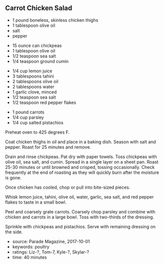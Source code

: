 Carrot Chicken Salad
--------------------

- 1 pound boneless, skinless chicken thighs
- 1 tablespoon olive oil
- salt
- pepper
<!-- -->
- 15 ounce can chickpeas
- 1 tablespoon olive oil
- 1/2 teaspoon sea salt
- 1/4 teaspoon ground cumin
<!-- -->
- 1/4 cup lemon juice
- 3 tablespoons tahini
- 2 tablespoons olive oil
- 2 tablespoons water
- 1 garlic clove, minced
- 1/2 teaspoon sea salt
- 1/2 teaspoon red pepper flakes
<!-- -->
- 1 pound carrots
- 1/4 cup parsley
- 1/4 cup salted pistachios

Preheat oven to 425 degrees F.

Coat chicken thighs in oil and place in a baking dish.  Season with
salt and pepper.  Roast for 25 minutes and remove.

Drain and rinse chickpeas.  Pat dry with paper towels.  Toss chickpeas
with olive oil, sea salt, and cumin.  Spread in a single layer on a
sheet pan.  Roast 25-30 minutes or until browned and crisped, tossing
occasionally.  Check frequently at the end of roasting as they will
quickly burn after the moisture is gone.

Once chicken has cooled, chop or pull into bite-sized pieces.

Whisk lemon juice, tahini, olive oil, water, garlic, sea salt, and red
pepper flakes to taste in a small bowl.

Peel and coarsely grate carrots.  Coarsely chop parsley and combine
with chicken and carrots in a large bowl.  Toss with two-thirds of the
dressing.

Sprinkle with chickpeas and pistachios.  Serve with remaining dressing
on the side.

- source: Parade Magazine, 2017-10-01
- keywords: poultry
- ratings: Liz-?, Tom-7, Kyle-?, Skylar-?
- time: 40 minutes
